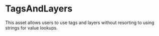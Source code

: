 # TagsAndLayers
This asset allows users to use tags and layers without resorting to using strings for value lookups.
